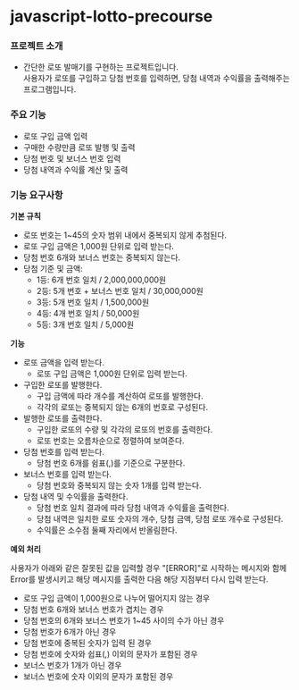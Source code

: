 # javascript-lotto-precourse

### 프로젝트 소개

- 간단한 로또 발매기를 구현하는 프로젝트입니다.  
  사용자가 로또를 구입하고 당첨 번호를 입력하면, 당첨 내역과 수익률을 출력해주는 프로그램입니다.

### 주요 기능

- 로또 구입 금액 입력
- 구매한 수량만큼 로또 발행 및 출력
- 당첨 번호 및 보너스 번호 입력
- 당첨 내역과 수익률 계산 및 출력

### 기능 요구사항

**기본 규칙**

- 로또 번호는 1~45의 숫자 범위 내에서 중복되지 않게 추첨된다.
- 로또 구입 금액은 1,000원 단위로 입력 받는다.
- 당첨 번호 6개와 보너스 번호는 중복되지 않는다.
- 당첨 기준 및 금액:
  - 1등: 6개 번호 일치 / 2,000,000,000원
  - 2등: 5개 번호 + 보너스 번호 일치 / 30,000,000원
  - 3등: 5개 번호 일치 / 1,500,000원
  - 4등: 4개 번호 일치 / 50,000원
  - 5등: 3개 번호 일치 / 5,000원

**기능**

- 로또 금액을 입력 받는다.
  - 로또 구입 금액은 1,000원 단위로 입력 받는다.
- 구입한 로또를 발행한다.
  - 구입 금액에 따라 개수를 계산하여 로또를 발행한다.
  - 각각의 로또는 중복되지 않는 6개의 번호로 구성된다.
- 발행한 로또를 출력한다.
  - 구입한 로또의 수량 및 각각의 로또의 번호를 출력한다.
  - 로또 번호는 오름차순으로 정렬하여 보여준다.
- 당첨 번호를 입력 받는다.
  - 당첨 번호 6개를 쉼표(,)를 기준으로 구분한다.
- 보너스 번호를 입력 받는다.
  - 당첨 번호와 중복되지 않는 숫자 1개를 입력 받는다.
- 당첨 내역 및 수익률을 출력한다.
  - 당첨 번호 일치 결과에 따라 당첨 내역과 수익률을 출력한다.
  - 당첨 내역은 일치한 로또 숫자의 개수, 당첨 금액, 당첨 로또 개수로 구성된다.
  - 수익률은 소수점 둘째 자리에서 반올림한다.

**예외 처리**

사용자가 아래와 같은 잘못된 값을 입력할 경우 "[ERROR]"로 시작하는 메시지와 함께 Error를 발생시키고 해당 메시지를 출력한 다음 해당 지점부터 다시 입력 받는다.

- 로또 구입 금액이 1,000원으로 나누어 떨어지지 않는 경우
- 당첨 번호 6개와 보너스 번호가 겹치는 경우
- 당첨 번호의 6개와 보너스 번호가 1~45 사이의 수가 아닌 경우
- 당첨 번호가 6개가 아닌 경우
- 당첨 번호에 중복된 숫자가 입력 된 경우
- 당첨 번호에 숫자와 쉽표(,) 이외의 문자가 포함된 경우
- 보너스 번호가 1개가 아닌 경우
- 보너스 번호에 숫자 이외의 문자가 포함된 경우
